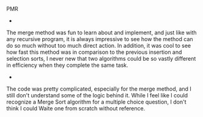 PMR

+
The merge method was fun to learn about and implement, and just like with any
recursive program, it is always impressive to see how the method can do so much
without too much direct action. In addition, it was cool to see how fast this
method was in comparison to the previous insertion and selection sorts, I never
new that two algorithms could be so vastly different in efficiency when they
complete the same task.

-
The code was pretty complicated, especially for the merge method, and I still
don't understand some of the logic behind it. While I feel like I could
recognize a Merge Sort algorithm for a multiple choice question, I don't think I
could Waite one from scratch without reference.
